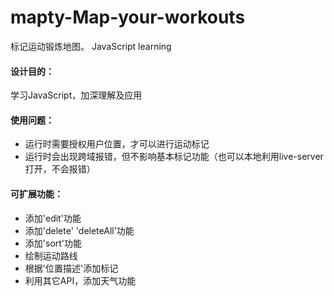 # mapty-Map-your-workouts
标记运动锻炼地图。 JavaScript learning

<h4>设计目的：</h4>
  <p>学习JavaScript，加深理解及应用</p>

<h4>使用问题：</h4>
    <ul>
            <li>运行时需要授权用户位置，才可以进行运动标记</li>
            <li>运行时会出现跨域报错，但不影响基本标记功能（也可以本地利用live-server打开，不会报错）</li>
        </ul>
        
<h4>可扩展功能：</h4>
    <ul>
        <li>添加'edit'功能</li>
        <li>添加'delete' 'deleteAll'功能</li>
        <li>添加'sort'功能</li>
        <li>绘制运动路线</li>
        <li>根据'位置描述'添加标记</li>
        <li>利用其它API，添加天气功能</li>
    </ul>
   
   
